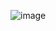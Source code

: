 ![image](https://github.com/SlavaNik16/OOO_AnimalShop/assets/70444635/593ed833-e587-4a5f-8d46-985b5c16a746)
